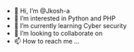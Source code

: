 - 👋 Hi, I’m @Jkosh-a
- 👀 I’m interested in Python and PHP
- 🌱 I’m currently learning Cyber security
- 💞️ I’m looking to collaborate on 
- 📫 How to reach me ...

<!---
a is a ✨ special ✨ repository because its `README.md` (this file) appears on your GitHub profile.
You can click the Preview link to take a look at your changes.
--->
